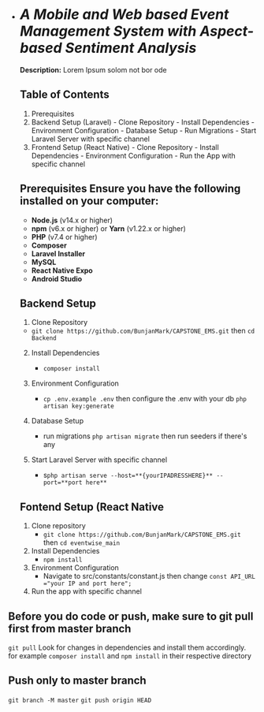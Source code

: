 - # _A Mobile and Web based Event Management System with Aspect-based Sentiment Analysis_

  **Description:** Lorem Ipsum solom not bor ode

  ## Table of Contents

  1. Prerequisites
  2. Backend Setup (Laravel) - Clone Repository - Install Dependencies - Environment Configuration - Database Setup - Run Migrations - Start Laravel Server with specific channel
  3. Frontend Setup (React Native) - Clone Repository - Install Dependencies - Environment Configuration - Run the App with specific channel

  ##

  ## Prerequisites Ensure you have the following installed on your computer:

  - **Node.js** (v14.x or higher)
  - **npm** (v6.x or higher) or **Yarn** (v1.22.x or higher)
  - **PHP** (v7.4 or higher)
  - **Composer**
  - **Laravel Installer**
  - **MySQL**
  - **React Native Expo**
  - **Android Studio**

  ##

  ## Backend Setup

  1.  Clone Repository

  - `git clone https://github.com/BunjanMark/CAPSTONE_EMS.git` then `cd Backend`

  2.  Install Dependencies

      - `composer install`

  3.  Environment Configuration
      - `cp .env.example .env` then configure the .env with your db `php artisan key:generate`
  4.  Database Setup

      - run migrations `php artisan migrate` then run seeders if there's
        any

  5.  Start Laravel Server with specific channel
      - s`php artisan serve --host=**{yourIPADRESSHERE}** --port=**port here**`

  ## Fontend Setup (React Native

  1.  Clone repository
      - `git clone https://github.com/BunjanMark/CAPSTONE_EMS.git` then `cd eventwise_main`
  2.  Install Dependencies
      - `npm install`
  3.  Environment Configuration
      - Navigate to src/constants/constant.js then change `const API_URL ="your IP and port here";`
  4.  Run the app with specific channel

## Before you do code or push, make sure to git pull first from master branch

`git pull`
Look for changes in dependencies and install them accordingly.
for example `composer install` and `npm install` in their respective directory

## Push only to master branch

`git branch -M master`
`git push origin HEAD`
